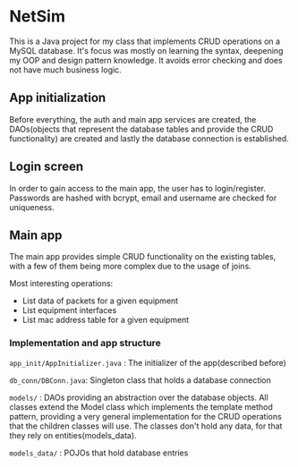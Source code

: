 # NetSim

This is a Java project for my class that implements CRUD operations on a MySQL database.
It's focus was mostly on learning the syntax, deepening my OOP and design pattern knowledge.
It avoids error checking and does not have much business logic.

## App initialization

Before everything, the auth and main app services are created, the DAOs(objects that represent the database tables and provide the CRUD functionality) are created and lastly the database connection is established.

## Login screen

In order to gain access to the main app, the user has to login/register. Passwords are hashed with bcrypt, email and username are checked for uniqueness.

## Main app

The main app provides simple CRUD functionality on the existing tables, with a few of them being more complex due to the usage of joins.

Most interesting operations:

- List data of packets for a given equipment
- List equipment interfaces
- List mac address table for a given equipment

### Implementation and app structure

`app_init/AppInitializer.java` : The initializer of the app(described before)

`db_conn/DBConn.java`: Singleton class that holds a database connection

`models/` : DAOs providing an abstraction over the database objects. All classes extend the Model class which
implements the template method pattern, providing a very general implementation for the CRUD operations that the
children classes will use. The classes don't hold any data, for that they rely on entities(models_data).

`models_data/` : POJOs that hold database entries
